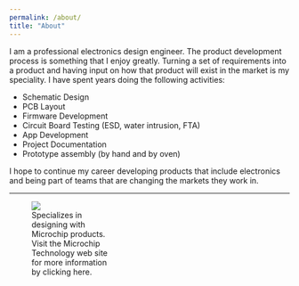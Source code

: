 ```yaml
---
permalink: /about/
title: "About"
---
```


I am a professional electronics design engineer. The product development process is something that I enjoy greatly. Turning a set of requirements into a product and having input on how that product will exist in the market is my speciality.  I have spent years doing the following activities:
* Schematic Design
* PCB Layout
* Firmware Development
* Circuit Board Testing (ESD, water intrusion, FTA)
* App Development
* Project Documentation
* Prototype assembly (by hand and by oven)

I hope to continue my career developing products that include electronics and being part of teams that are changing the markets they work in.

---

<figure class="align-left" style="width: 150px; font-size: 14px">
  <a href="http://www.microchip.com">
  <img src="{{ site.url }}{{ site.baseurl }}/assets/images/PartnerLogo_Web-authorized.png">
  </a>
  <figcaption>Specializes in designing with Microchip products. Visit the Microchip Technology web site for more information by clicking here.</figcaption>
</figure>
